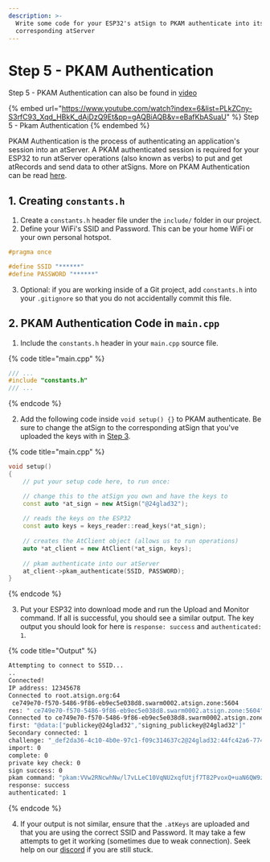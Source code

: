 ```yaml
---
description: >-
  Write some code for your ESP32's atSign to PKAM authenticate into its
  corresponding atServer
---
```


# Step 5 - PKAM Authentication

Step 5 - PKAM Authentication can also be found in [video](https://www.youtube.com/watch?v=eBafKbASuaU\&list=PLkZCny-S3rfC93\_Xqd\_HBkK\_dAjDzQ9Et\&index=6\&pp=gAQBiAQB)

{% embed url="https://www.youtube.com/watch?index=6&list=PLkZCny-S3rfC93_Xqd_HBkK_dAjDzQ9Et&pp=gAQBiAQB&v=eBafKbASuaU" %}
Step 5 - Pkam Authentication
{% endembed %}

PKAM Authentication is the process of authenticating an application's session into an atServer. A PKAM authenticated session is required for your ESP32 to run atServer operations (also known as verbs) to put and get atRecords and send data to other atSigns. More on PKAM Authentication can be read [here](../../core/).

## 1. Creating `constants.h`

1. Create a `constants.h` header file under the `include/` folder in our project.
2. Define your WiFi's SSID and Password. This can be your home WiFi or your own personal hotspot.

```cpp
#pragma once

#define SSID "******"
#define PASSWORD "******"
```

3. Optional: if you are working inside of a Git project, add `constants.h` into your `.gitignore` so that you do not accidentally commit this file.

## 2. PKAM Authentication Code in `main.cpp`

1. Include the `constants.h` header in your `main.cpp` source file.

{% code title="main.cpp" %}
```cpp
/// ...
#include "constants.h"
/// ...
```
{% endcode %}

2. Add the following code inside `void setup() {}` to PKAM authenticate. Be sure to change the atSign to the corresponding atSign that you've uploaded the keys with in [Step 3](upload-atkeys.md).

{% code title="main.cpp" %}
```cpp
void setup()
{
    // put your setup code here, to run once:

    // change this to the atSign you own and have the keys to
    const auto *at_sign = new AtSign("@24glad32"); 
    
    // reads the keys on the ESP32
    const auto keys = keys_reader::read_keys(*at_sign); 
    
    // creates the AtClient object (allows us to run operations)
    auto *at_client = new AtClient(*at_sign, keys);  
    
    // pkam authenticate into our atServer
    at_client->pkam_authenticate(SSID, PASSWORD); 
}
```
{% endcode %}

3. Put your ESP32 into download mode and run the Upload and Monitor command. If all is successful, you should see a similar output. The key output you should look for here is `response: success` and `authenticated: 1`.

{% code title="Output" %}
```sh
Attempting to connect to SSID...
..
Connected!
IP address: 12345678
Connected to root.atsign.org:64
 ce749e70-f570-5486-9f86-eb9ec5e038d8.swarm0002.atsign.zone:5604
res: " ce749e70-f570-5486-9f86-eb9ec5e038d8.swarm0002.atsign.zone:5604"
Connected to ce749e70-f570-5486-9f86-eb9ec5e038d8.swarm0002.atsign.zone:5604
first: "@data:["publickey@24glad32","signing_publickey@24glad32"]"
Secondary connected: 1
challenge: "_def2da36-4c10-4b0e-97c1-f09c314637c2@24glad32:44fc42a6-774e-4bb8-bd6a-90d4c58b590a"
import: 0
complete: 0
private key check: 0
sign success: 0
pkam command: "pkam:VVw2RNcwhNw/l7vLLeC10VqNU2xqfUtjf7T82PvoxQ+uaN6QW9zj8Pi4+b8UgUNu6G8L1RkdmU2UMCkWrB/L0v2Jh1oK7eHth8PN4B91F/4rtxd1AGkfV+aiX5IyRLBC8prl5qdcqKqf3Gt6XCSV4/NDCOrXQqXdd/njZ/gmCLJlyPPlSu6IkOzMxu2nAcwNe7daSFw1agcyLLyhjdl3oJOopxGFX3zRar3vnex5F71A/1BIyP0h5OjZ0ZItngWaujMxEwwyvMINQJa0nflwk7z6phP+Vnt+7+oKNQCDhRfUTDaWHm4t++2Mp6BrHDh5KPCFCK9psgFGu+tx8nvpjg=="
response: success
authenticated: 1
```
{% endcode %}

4. If your output is not similar, ensure that the `.atKeys` are uploaded and that you are using the correct SSID and Password. It may take a few attempts to get it working (sometimes due to weak connection). Seek help on our [discord](https://discord.atsign.com) if you are still stuck.
